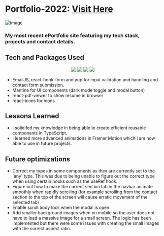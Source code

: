 # Portfolio-2022: <a target="_blank" href="https://www.tahseen.com.au">Visit Here</a>

![image](https://user-images.githubusercontent.com/55749172/176442228-1e12246e-e251-4a0d-bb4f-e529888e0ebe.png)

### My most recent ePortfolio site featuring my tech stack, projects and contact details.

## Tech and Packages Used
<p align="center">
  <img src="https://img.shields.io/badge/react-%2320232a.svg?style=for-the-badge&logo=react&logoColor=%2361DAFB" >
  <img src="https://img.shields.io/badge/typescript-%23007ACC.svg?style=for-the-badge&logo=typescript&logoColor=white" >
  <img src="https://img.shields.io/badge/Framer-black?style=for-the-badge&logo=framer&logoColor=blue" >
  <img src="https://img.shields.io/badge/vercel-%23000000.svg?style=for-the-badge&logo=vercel&logoColor=white" >
</p>

- EmailJS, react-hook-form and yup for input validation and handling and contact form submission.
- Mantine for UI components (dark mode toggle and modal button)
- react-pdf-viewer to show resume in browser
- react-icons for icons

## Lessons Learned
- I solidifed my knowledge in being able to create efficient reusable components in TypeScript. 
- I learned more advanced animations in Framer Motion which I am now able to use in future projects.

## Future optimizations
- Correct my types in some components as they are currently set to the 'any' type. This was due to being unable to figure out the correct type when using certain hooks such as the useRef hook.
- Figure out how to make the current section tab in the navbar animate smoothly when rapidly scrolling (for example scrolling from the contact section to the top of the screen will cause erratic movement of the selected tab)
- Enable scroll body lock when the modal is open
- Add smaller background images when on mobile so the user does not have to load a massive image for a small screen. The logic has been implemented but there were some issues with creating the small images with the correct aspect ratio.
